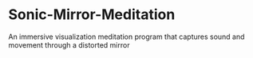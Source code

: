 # Sonic-Mirror-Meditation
An immersive visualization meditation program that captures sound and movement through a distorted mirror
